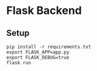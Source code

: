 # Flask Backend

## Setup
```
pip install -r requirements.txt
export FLASK_APP=app.py
export FLASK_DEBUG=true
flask run 
```